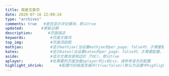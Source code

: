 ```yaml
---
title: 我是文章页
date: 2020-07-16 22:09:24
type: "archives"
comments: true   #是否显示评论模块，默认true
updated:        #更新日期
description:       #页面描述
keywords:           #页面关键词
top_img:            #页面顶部图
mathjax:            #显示mathjax(当设置mathjax的per_page: false时，才需要配置，默认 false)
katex:              #显示katex(当设置katex的per_page: false时，才需要配置，默认 false)
aside:              #显示文章目录侧边栏（TOC)，默认true
aplayer:            #在需要的页面加载aplayer的js和css，请参考音乐的配置
highlight_shrink:       #配置代码框是否展开(true/false)(默认为设置中highlight_shrink的配置)
---
```

